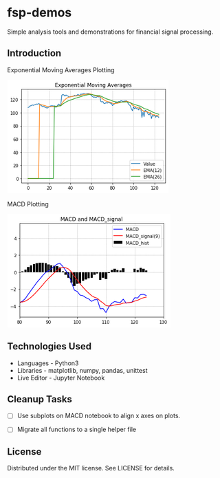 # fsp-demos
Simple analysis tools and demonstrations for financial signal processing.


## Introduction
Exponential Moving Averages Plotting

![Image of EMA Plot](ema_example.png)

MACD Plotting

![Image of MACD Plot](macd_example.png)

## Technologies Used
- Languages - Python3
- Libraries - matplotlib, numpy, pandas, unittest
- Live Editor - Jupyter Notebook


## Cleanup Tasks
- [ ] Use subplots on MACD notebook to align x axes on plots.
- [ ] Migrate all functions to a single helper file


## License
Distributed under the MIT license. See LICENSE for details.
